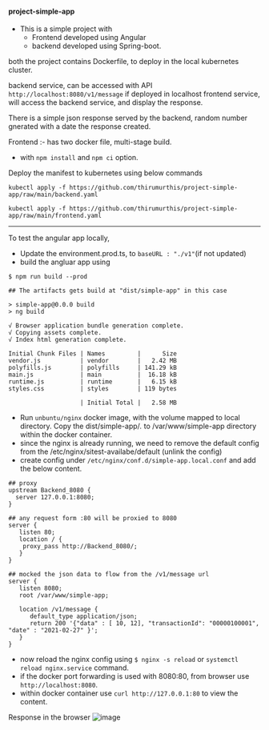 #### project-simple-app

- This is a simple project with 
   - Frontend developed using Angular
   - backend developed using Spring-boot.
 
 both the project contains Dockerfile, to deploy in the local kubernetes cluster.
 
 backend service, can be accessed with API `http://localhost:8080/v1/message` if deployed in localhost
 frontend service, will access the backend service, and display the response.
 
 There is a simple json response served by the backend, random number gnerated with a date the response created.
 
Frontend :- has two docker file, multi-stage build. 
  - with `npm install` and `npm ci` option.

Deploy the manifest to kubernetes using below commands
```
kubectl apply -f https://github.com/thirumurthis/project-simple-app/raw/main/backend.yaml

kubectl apply -f https://github.com/thirumurthis/project-simple-app/raw/main/frontend.yaml
```

-----------------
To test the angular app locally,
- Update the environment.prod.ts, to ` baseURL : "./v1" `(if not updated)
- build the angluar app using 
```
$ npm run build --prod

## The artifacts gets build at "dist/simple-app" in this case

> simple-app@0.0.0 build
> ng build

√ Browser application bundle generation complete.
√ Copying assets complete.
√ Index html generation complete.

Initial Chunk Files | Names         |      Size
vendor.js           | vendor        |   2.42 MB
polyfills.js        | polyfills     | 141.29 kB
main.js             | main          |  16.18 kB
runtime.js          | runtime       |   6.15 kB
styles.css          | styles        | 119 bytes

                    | Initial Total |   2.58 MB
```

- Run `unbuntu/nginx` docker image, with the volume mapped to local directory. Copy the dist/simple-app/*.* to /var/www/simple-app directory within the docker container.
- since the nginx is already running, we need to remove the default config from the /etc/nginx/sitest-availabe/default (unlink the config)
- create config under `/etc/nginx/conf.d/simple-app.local.conf` and add the below content.
```
## proxy 
upstream Backend_8080 {
  server 127.0.0.1:8080;
}

## any request form :80 will be proxied to 8080 
server {
   listen 80;
   location / {
    proxy_pass http://Backend_8080/;
   }
}

## mocked the json data to flow from the /v1/message url
server {
   listen 8080;
   root /var/www/simple-app;

   location /v1/message {
      default_type application/json;
      return 200 '{"data" : [ 10, 12], "transactionId": "00000100001", "date" : "2021-02-27" }';
   }
}
```
- now reload the nginx config using `$ nginx -s reload` or `systemctl reload nginx.service` command.
- if the docker port forwarding is used with 8080:80, from browser use `http://localhost:8080`.
- within docker container use `curl http://127.0.0.1:80` to view the content.

Response in the browser
![image](https://user-images.githubusercontent.com/6425536/109375449-a6341200-7871-11eb-9c19-4f46149ecee4.png)

